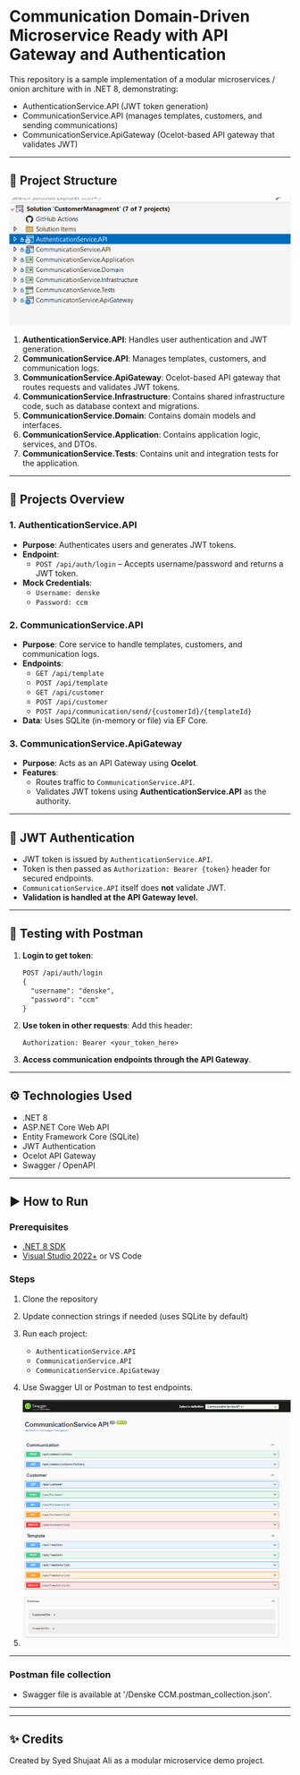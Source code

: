 ﻿# Communication Domain-Driven Microservice Ready with API Gateway and Authentication

This repository is a sample implementation of a modular microservices / onion architure with  in .NET 8, demonstrating:

- AuthenticationService.API (JWT token generation)
- CommunicationService.API (manages templates, customers, and sending communications)
- CommunicationService.ApiGateway (Ocelot-based API gateway that validates JWT)

---

## 📁 Project Structure

![](structure.png)
1. **AuthenticationService.API**: Handles user authentication and JWT generation.
2. **CommunicationService.API**: Manages templates, customers, and communication logs.
3. **CommunicationService.ApiGateway**: Ocelot-based API gateway that routes requests and validates JWT tokens.
4. **CommunicationService.Infrastructure**: Contains shared infrastructure code, such as database context and migrations.
5. **CommunicationService.Domain**: Contains domain models and interfaces.
6. **CommunicationService.Application**: Contains application logic, services, and DTOs.
7. **CommunicationService.Tests**: Contains unit and integration tests for the application.

---

## 🧱 Projects Overview

### 1. **AuthenticationService.API**
- **Purpose**: Authenticates users and generates JWT tokens.
- **Endpoint**:
  - `POST /api/auth/login` – Accepts username/password and returns a JWT token.
- **Mock Credentials**:
  - `Username: denske`
  - `Password: ccm`

### 2. **CommunicationService.API**
- **Purpose**: Core service to handle templates, customers, and communication logs.
- **Endpoints**:
  - `GET /api/template`
  - `POST /api/template`
  - `GET /api/customer`
  - `POST /api/customer`
  - `POST /api/communication/send/{customerId}/{templateId}`
- **Data**: Uses SQLite (in-memory or file) via EF Core.

### 3. **CommunicationService.ApiGateway**
- **Purpose**: Acts as an API Gateway using **Ocelot**.
- **Features**:
  - Routes traffic to `CommunicationService.API`.
  - Validates JWT tokens using **AuthenticationService.API** as the authority.

---

## 🔐 JWT Authentication

- JWT token is issued by `AuthenticationService.API`.
- Token is then passed as `Authorization: Bearer {token}` header for secured endpoints.
- `CommunicationService.API` itself does **not** validate JWT.
- **Validation is handled at the API Gateway level.**

---

## 🧪 Testing with Postman

1. **Login to get token**:
    ```http
    POST /api/auth/login
    {
      "username": "denske",
      "password": "ccm"
    }
    ```

2. **Use token in other requests**:
    Add this header:
    ```
    Authorization: Bearer <your_token_here>
    ```

3. **Access communication endpoints through the API Gateway**.

---

## ⚙️ Technologies Used

- .NET 8
- ASP.NET Core Web API
- Entity Framework Core (SQLite)
- JWT Authentication
- Ocelot API Gateway
- Swagger / OpenAPI

---

## ▶️ How to Run

### Prerequisites

- [.NET 8 SDK](https://dotnet.microsoft.com/en-us/download)
- [Visual Studio 2022+](https://visualstudio.microsoft.com/) or VS Code

### Steps

1. Clone the repository
2. Update connection strings if needed (uses SQLite by default)
3. Run each project:
    - `AuthenticationService.API`
    - `CommunicationService.API`
    - `CommunicationService.ApiGateway`
4. Use Swagger UI or Postman to test endpoints.

1. ![](swagger.png)
---

### Postman file collection
- Swagger file is available at '/Denske CCM.postman_collection.json'.

---


---
## ✨ Credits

Created by Syed Shujaat Ali as a modular microservice demo project.